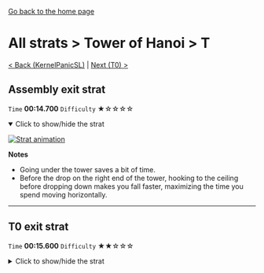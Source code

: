 [Go back to the home page](https://github.com/Doublevil/scbspeedrun)

# All strats > Tower of Hanoi > T

[< Back (KernelPanicSL)](https://github.com/Doublevil/scbspeedrun/blob/main/levels/all_lvl/sl/KernelPanicSL.md) | [Next (T0) >](https://github.com/Doublevil/scbspeedrun/blob/main/levels/all_lvl/T/T0.md)

## Assembly exit strat

`Time` **00:14.700** `Difficulty` ★☆☆☆☆
<details open>
  <summary>Click to show/hide the strat</summary>

  [![Strat animation](https://github.com/Doublevil/scbspeedrun/blob/main/media/levels/T/T_AStrat.webp)](https://github.com/Doublevil/scbspeedrun/blob/main/media/levels/T/T_AStrat.mp4?raw=true)

  **Notes**
  - Going under the tower saves a bit of time.
  - Before the drop on the right end of the tower, hooking to the ceiling before dropping down makes you fall faster, maximizing the time you spend moving horizontally.
</details>

---
## T0 exit strat

`Time` **00:15.600** `Difficulty` ★★☆☆☆
<details>
  <summary>Click to show/hide the strat</summary>

  [![Strat animation](https://github.com/Doublevil/scbspeedrun/blob/main/media/levels/T/T_T0Strat.webp)](https://github.com/Doublevil/scbspeedrun/blob/main/media/levels/T/T_T0Strat.mp4?raw=true)

  **Notes**
  - You can get a corner boost on each of the two little platforms on the base of the tower. They save up to one second.
  - If you go for the corner boosts, be prepared to rush back to the left if you don't get it. Jumping over the platform and falling down to the ground loses over a second.
</details>
